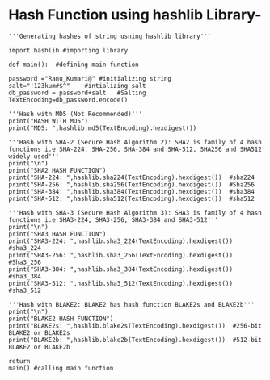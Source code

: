 # Hash Function using hashlib Library-




    '''Generating hashes of string usning hashlib library'''

    import hashlib #importing library

    def main():  #defining main function
    
    password ="Ranu_Kumari@" #initializing string
    salt="!123kum#$^"    #intializing salt
    db_password = password+salt   #Salting
    TextEncoding=db_password.encode() 

    '''Hash with MD5 (Not Recommended)'''
    print("HASH WITH MD5")
    print("MD5: ",hashlib.md5(TextEncoding).hexdigest())

    '''Hash with SHA-2 (Secure Hash Algorithm 2): SHA2 is family of 4 hash functions i.e SHA-224, SHA-256, SHA-384 and SHA-512, SHA256 and SHA512 widely used'''
    print("\n")
    print("SHA2 HASH FUNCTION")
    print("SHA-224: ",hashlib.sha224(TextEncoding).hexdigest())  #sha224
    print("SHA-256: ",hashlib.sha256(TextEncoding).hexdigest())  #Sha256
    print("SHA-384: ",hashlib.sha384(TextEncoding).hexdigest())  #sha384
    print("SHA-512: ",hashlib.sha512(TextEncoding).hexdigest())  #sha512

    '''Hash with SHA-3 (Secure Hash Algorithm 3): SHA3 is family of 4 hash functions i.e SHA3-224, SHA3-256, SHA3-384 and SHA3-512'''
    print("\n")
    print("SHA3 HASH FUNCTION")
    print("SHA3-224: ",hashlib.sha3_224(TextEncoding).hexdigest())  #sha3_224
    print("SHA3-256: ",hashlib.sha3_256(TextEncoding).hexdigest())  #Sha3_256
    print("SHA3-384: ",hashlib.sha3_384(TextEncoding).hexdigest())  #sha3_384
    print("SHA3-512: ",hashlib.sha3_512(TextEncoding).hexdigest())  #sha3_512

    '''Hash with BLAKE2: BLAKE2 has hash function BLAKE2s and BLAKE2b'''
    print("\n")
    print("BLAKE2 HASH FUNCTION")
    print("BLAKE2s: ",hashlib.blake2s(TextEncoding).hexdigest())  #256-bit BLAKE2 or BLAKE2s
    print("BLAKE2b: ",hashlib.blake2b(TextEncoding).hexdigest())  #512-bit BLAKE2 or BLAKE2b

    return
    main() #calling main function 
